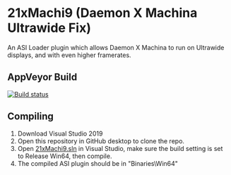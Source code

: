 # 21xMachi9 (Daemon X Machina Ultrawide Fix)
An ASI Loader plugin which allows Daemon X Machina to run on Ultrawide displays, and with even higher framerates.
## AppVeyor Build
[![Build status](https://ci.appveyor.com/api/projects/status/4337wbguqe28173v/branch/master?svg=true)](https://ci.appveyor.com/project/BesuBaru/21xMachi9/branch/master)
## Compiling
1. Download Visual Studio 2019
2. Open this repository in GitHub desktop to clone the repo.
3. Open [21xMachi9.sln](21xMachi9.sln) in Visual Studio, make sure the build setting is set to Release Win64, then compile. 
4. The compiled ASI plugin should be in "Binaries\Win64"
